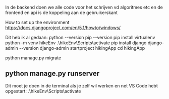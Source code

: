In de backend doen we alle code voor het schrijven vd algoritmes etc en de frontend en api is de koppeling aan de gebruikerskant

How to set up the environment
https://docs.djangoproject.com/en/5.1/howto/windows/



Dit heb ik al gedaan:
python --version
pip --version
pip install virtualenv
python -m venv hikeEnv
.\hikeEnv\Scripts\activate
pip install django
django-admin --version
django-admin startproject hikingApp
cd hikingApp

python manage.py migrate
## python manage.py runserver   


Dit moet je doen in de terminal als je zelf wil werken en net VS Code hebt opgestart:
.\hikeEnv\Scripts\activate

